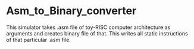 # Asm_to_Binary_converter
This simulator takes .asm file of toy-RISC computer architecture as arguments and creates binary file of that. This writes all static instructions of that particular .asm file.
